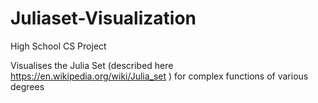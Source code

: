 # Juliaset-Visualization

High School CS Project

Visualises the Julia Set (described here https://en.wikipedia.org/wiki/Julia_set ) for complex functions of various degrees


